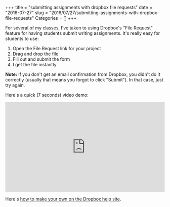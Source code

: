 +++
title = "submitting assignments with dropbox file requests"
date = "2016-07-27"
slug = "2016/07/27/submitting-assignments-with-dropbox-file-requests"
Categories = []
+++

For several of my classes, I've taken to using Dropbox's "File Request" feature for having students submit writing assignments. It's really easy for students to use:

1. Open the File Request link for your project
2. Drag and drop the file
3. Fill out and submit the form
4. I get the file instantly

**Note:** If you don't get an email confirmation from Dropbox, you didn't do it correctly (usually that means you forgot to click "Submit"). In that case, just try again.

Here's a quick (7 seconds) video demo:

<style>.embed-container { position: relative; padding-bottom: 56.25%; height: 0; overflow: hidden; max-width: 100%; } .embed-container iframe, .embed-container object, .embed-container embed { position: absolute; top: 0; left: 0; width: 100%; height: 100%; }</style><div class='embed-container'><iframe src='https://www.youtube.com/embed//VDl9jJbxO9o?rel=0' frameborder='0' allowfullscreen></iframe></div>

Here's [how to make your own on the Dropbox help site](https://www.dropbox.com/help/9090).
